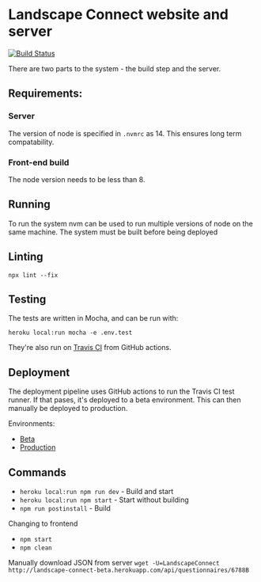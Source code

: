 # Landscape Connect website and server

[![Build Status](https://travis-ci.com/paperclipmonkey/landscape-connect-server.svg?token=SsrjjdmEtzcJsGDqjxQw&branch=master)](https://travis-ci.com/paperclipmonkey/landscape-connect-server)

There are two parts to the system - the build step and the server.

## Requirements:

### Server
The version of node is specified in `.nvmrc` as 14. This ensures long term compatability.

### Front-end build
The node version needs to be less than <TODO check> 8.

## Running
To run the system nvm can be used to run multiple versions of node on the same machine. The system must be built before being deployed

## Linting
```npx lint --fix```

## Testing

The tests are written in Mocha, and can be run with:

```heroku local:run mocha -e .env.test```

They're also run on [Travis CI](https://travis-ci.com/github/paperclipmonkey/landscape-connect-server) from GitHub actions.

## Deployment

The deployment pipeline uses GitHub actions to run the Travis CI test runner. If that pases, it's deployed to a beta environment. This can then manually be deployed to production.

Environments:

* [Beta](https://landscape-connect-beta.herokuapp.com/)
* [Production](https://landscape-connect-public.herokuapp.com/)

## Commands
 *	`heroku local:run npm run dev` - Build and start
 *	`heroku local:run npm start` - Start without building
 *	`npm run postinstall` - Build

Changing to frontend
 *	`npm start` 
 *	`npm clean`

Manually download JSON from server
	`wget -U=LandscapeConnect http://landscape-connect-beta.herokuapp.com/api/questionnaires/6788B`